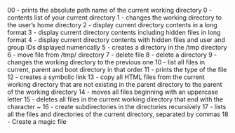 00 - prints the absolute path name of the current working directory
0 - contents list of your current directory
1 - changes the working directory to the user’s home directory
2 - display current directory contents in a long format
3 - display current directory contents including hidden files in long format
4 - display current directory contents with hidden files and user and group IDs displayed numerically
5 - creates a directory in the /tmp directory
6 - move file from /tmp/ directory
7 - delete file
8 - delete a directory
9 - changes the working directory to the previous one
10 - list all files in current, parent and boot directory in that order
11 - prints the type of the file
12 - creates a symbolic link
13 - copy all HTML files from the current working directory that are not existing in the parent directory to the parent of the working directory
14 - moves all files beginning with an uppercase letter
15 - deletes all files in the current working directory that end with the character ~
16 - create subdirectories in the directories recursively
17 - lists all the files and directories of the current directory, separated by commas
18 - Create a magic file
